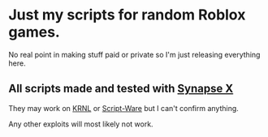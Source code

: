 # Just my scripts for random Roblox games.
No real point in making stuff paid or private so I'm just releasing everything here.

## All scripts made and tested with [Synapse X](https://x.synapse.to)

They may work on [KRNL](https://krnl.ca) or [Script-Ware](https://www.script-ware.com/) but I can't confirm anything.

Any other exploits will most likely not work.
